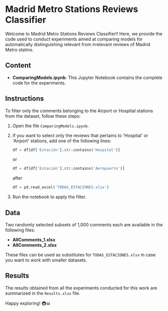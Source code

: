 # Madrid Metro Stations Reviews Classifier

Welcome to Madrid Metro Stations Reviews Classifier!! Here, we provide the code used to conduct experiments aimed at comparing models for automatically distinguishing relevant from irrelevant reviews of Madrid Metro statins. 

## Content 
- **ComparingModels.ipynb**: This Jupyter Notebook contains the complete code for the experiments.

## Instructions
To filter only the comments belonging to the Airport or Hospital stations from the dataset, follow these steps:
1. Open the file `ComparingModels.ipynb`.
2. If you want to select only the reviews that pertains to 'Hospital' or 'Airport' stations, add one of the following lines:
    ```python
    df = df[df['Estación'].str.contains('Hospital')]
    ```
    or
    ```python
    df = df[df['Estación'].str.contains('Aeropuerto')]
    ```
    after
   ```python
   df = pd.read_excel('TODAS_ESTACIONES.xlsx')
   ```

5. Run the notebook to apply the filter.

## Data

Two randomly selected subsets of 1,000 comments each are available in the following files:

- **AllComments_1.xlsx**
- **AllComments_2.xlsx**

These files can be used as substitutes for `TODAS_ESTACIONES.xlsx` in case you want to work with smaller datasets.

## Results

The results obtained from all the experiments conducted for this work are summarized in the `Results.xlsx` file.

Happy exploring! 🚇📊
